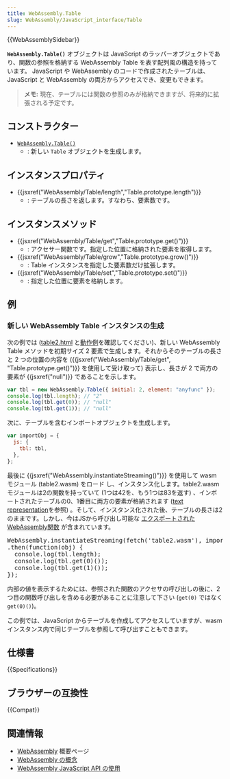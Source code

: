 ```yaml
---
title: WebAssembly.Table
slug: WebAssembly/JavaScript_interface/Table
---
```


{{WebAssemblySidebar}}

**`WebAssembly.Table()`** オブジェクトは JavaScript のラッパーオブジェクトであり、関数の参照を格納する WebAssembly Table を表す配列風の構造を持っています。 JavaScript や WebAssembly のコードで作成されたテーブルは、 JavaScript と WebAssembly の両方からアクセスでき、変更もできます。

> **メモ:** 現在、テーブルには関数の参照のみが格納できますが、将来的に拡張される予定です。

## コンストラクター

- [`WebAssembly.Table()`](/ja/docs/Web/JavaScript/Reference/Global_Objects/WebAssembly/Table/Table)
  - : 新しい `Table` オブジェクトを生成します。

## インスタンスプロパティ

- {{jsxref("WebAssembly/Table/length","Table.prototype.length")}}
  - : テーブルの長さを返します。すなわち、要素数です。

## インスタンスメソッド

- {{jsxref("WebAssembly/Table/get","Table.prototype.get()")}}
  - : アクセサー関数です。指定した位置に格納された要素を取得します。
- {{jsxref("WebAssembly/Table/grow","Table.prototype.grow()")}}
  - : Table インスタンスを指定した要素数だけ拡張します。
- {{jsxref("WebAssembly/Table/set","Table.prototype.set()")}}
  - : 指定した位置に要素を格納します。

## 例

### 新しい WebAssembly Table インスタンスの生成

次の例では ([table2.html](https://github.com/mdn/webassembly-examples/blob/master/js-api-examples/table2.html) と[動作例](https://mdn.github.io/webassembly-examples/js-api-examples/table2.html)を確認してください)、新しい WebAssembly Table メソッドを初期サイズ 2 要素で生成します。それからそのテーブルの長さと 2 つの位置の内容を ({{jsxref("WebAssembly/Table/get", "Table.prototype.get()")}} を使用して受け取って) 表示し、長さが 2 で両方の要素が {{jsxref("null")}} であることを示します。

```js
var tbl = new WebAssembly.Table({ initial: 2, element: "anyfunc" });
console.log(tbl.length); // "2"
console.log(tbl.get(0)); // "null"
console.log(tbl.get(1)); // "null"
```

次に、テーブルを含むインポートオブジェクトを生成します。

```js
var importObj = {
  js: {
    tbl: tbl,
  },
};
```

<p>最後に {{jsxref("WebAssembly.instantiateStreaming()")}} を使用して wasm モジュール (table2.wasm) をロード し、インスタンス化します。table2.wasm モジュールは2の関数を持っていて (1つは42を、もう1つは83を返す) 、インポートされたテーブルの0、1番目に両方の要素が格納されます (<a href="https://github.com/mdn/webassembly-examples/blob/master/js-api-examples/table2.wat">text representation</a>を参照) 。そして、インスタンス化された後、テーブルの長さは2のままです。しかし、今はJSから呼び出し可能な <a href="/ja/docs/WebAssembly/Exported_functions">エクスポートされたWebAssembly関数</a> が含まれています。</p>

<pre class="brush: js">WebAssembly.instantiateStreaming(fetch('table2.wasm'), importObject)
.then(function(obj) {
  console.log(tbl.length);
  console.log(tbl.get(0)());
  console.log(tbl.get(1)());
});</pre>

<p>内部の値を表示するためには、参照された関数のアクセサの呼び出しの後に、2つ目の関数呼び出しを含める必要があることに注意して下さい (<code>get(0)</code> ではなく <code>get(0)()</code>)。</p>

<p>この例では、JavaScript からテーブルを作成してアクセスしていますが、wasm インスタンス内で同じテーブルを参照して呼び出すこともできます。</p>

## 仕様書

{{Specifications}}

## ブラウザーの互換性

{{Compat}}

## 関連情報

- [WebAssembly](/ja/docs/WebAssembly) 概要ページ
- [WebAssembly の概念](/ja/docs/WebAssembly/Concepts)
- [WebAssembly JavaScript API の使用](/ja/docs/WebAssembly/Using_the_JavaScript_API)
